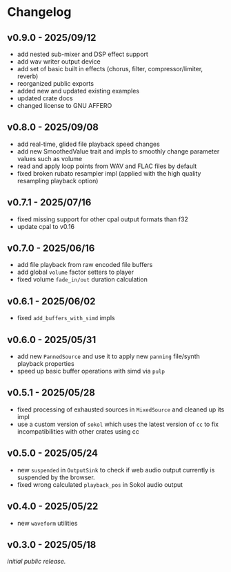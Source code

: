 # Changelog

## v0.9.0 - 2025/09/12

- add nested sub-mixer and DSP effect support
- add wav writer output device
- add set of basic built in effects (chorus, filter, compressor/limiter, reverb)
- reorganized public exports
- added new and updated existing examples
- updated crate docs
- changed license to GNU AFFERO

## v0.8.0 - 2025/09/08

- add real-time, glided file playback speed changes 
- add new SmoothedValue trait and impls to smoothly change parameter values such as volume
- read and apply loop points from WAV and FLAC files by default 
- fixed broken rubato resampler impl (applied with the high quality resampling playback option)

## v0.7.1 - 2025/07/16

- fixed missing support for other cpal output formats than f32
- update cpal to v0.16

## v0.7.0 - 2025/06/16

- add file playback from raw encoded file buffers
- add global `volume` factor setters to player
- fixed volume `fade_in/out` duration calculation 

## v0.6.1 - 2025/06/02

- fixed `add_buffers_with_simd` impls

## v0.6.0 - 2025/05/31

- add new `PannedSource` and use it to apply new `panning` file/synth playback properties
- speed up basic buffer operations with simd via `pulp`

## v0.5.1 - 2025/05/28

- fixed processing of exhausted sources in `MixedSource` and cleaned up its impl
- use a custom version of `sokol` which uses the latest version of `cc` to fix incompatibilities with other crates using cc

## v0.5.0 - 2025/05/24

- new `suspended` in `OutputSink` to check if web audio output currently is suspended by the browser.
- fixed wrong calculated `playback_pos` in Sokol audio output

## v0.4.0 - 2025/05/22

- new `waveform` utilities

## v0.3.0 - 2025/05/18

_initial public release._
